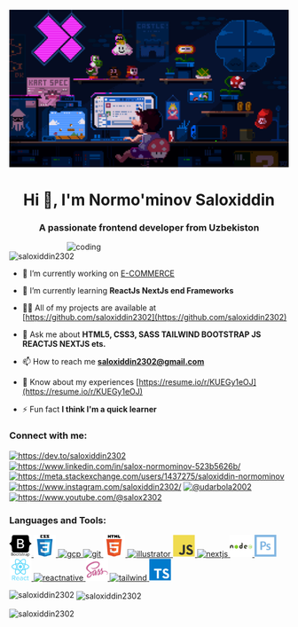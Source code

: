 ![logo](https://github.com/saloxiddin2302/Saloxiddin2302/blob/main/225813708-98b745f2-7d22-48cf-9150-083f1b00d6c9.gif)
<h1 align="center">Hi 👋, I'm Normo'minov Saloxiddin</h1>
<h3 align="center">A passionate frontend developer from Uzbekiston</h3>

<img align="right" alt="coding" width="400" src="https://user-images.githubusercontent.com/74038190/212749447-bfb7e725-6987-49d9-ae85-2015e3e7cc41.gif">

<p align="left"> <img src="https://komarev.com/ghpvc/?username=saloxiddin2302&label=Profile%20views&color=0e75b6&style=flat" alt="saloxiddin2302" /> </p>

- 🔭 I’m currently working on [E-COMMERCE](https://github.com/saloxiddin2302/Nextjs-E-Commerce)

- 🌱 I’m currently learning **ReactJs NextJs end Frameworks**

- 👨‍💻 All of my projects are available at [https://github.com/saloxiddin2302](https://github.com/saloxiddin2302)

- 💬 Ask me about **HTML5, CSS3, SASS TAILWIND BOOTSTRAP JS REACTJS NEXTJS ets.**

- 📫 How to reach me **saloxiddin2302@gmail.com**

- 📄 Know about my experiences [https://resume.io/r/KUEGy1eOJ](https://resume.io/r/KUEGy1eOJ)

- ⚡ Fun fact **I think I'm a quick learner**

<h3 align="left">Connect with me:</h3>
<p align="left">
<a href="https://dev.to/https://dev.to/saloxiddin2302" target="blank"><img align="center" src="https://raw.githubusercontent.com/rahuldkjain/github-profile-readme-generator/master/src/images/icons/Social/devto.svg" alt="https://dev.to/saloxiddin2302" height="30" width="40" /></a>
<a href="https://linkedin.com/in/https://www.linkedin.com/in/salox-normominov-523b5626b/" target="blank"><img align="center" src="https://raw.githubusercontent.com/rahuldkjain/github-profile-readme-generator/master/src/images/icons/Social/linked-in-alt.svg" alt="https://www.linkedin.com/in/salox-normominov-523b5626b/" height="30" width="40" /></a>
<a href="https://stackoverflow.com/users/https://meta.stackexchange.com/users/1437275/saloxiddin-normominov" target="blank"><img align="center" src="https://raw.githubusercontent.com/rahuldkjain/github-profile-readme-generator/master/src/images/icons/Social/stack-overflow.svg" alt="https://meta.stackexchange.com/users/1437275/saloxiddin-normominov" height="30" width="40" /></a>
<a href="https://instagram.com/https://www.instagram.com/saloxiddin2302/" target="blank"><img align="center" src="https://raw.githubusercontent.com/rahuldkjain/github-profile-readme-generator/master/src/images/icons/Social/instagram.svg" alt="https://www.instagram.com/saloxiddin2302/" height="30" width="40" /></a>
<a href="https://medium.com/@udarbola2002" target="blank"><img align="center" src="https://raw.githubusercontent.com/rahuldkjain/github-profile-readme-generator/master/src/images/icons/Social/medium.svg" alt="@udarbola2002" height="30" width="40" /></a>
<a href="https://www.youtube.com/c/https://www.youtube.com/@salox2302" target="blank"><img align="center" src="https://raw.githubusercontent.com/rahuldkjain/github-profile-readme-generator/master/src/images/icons/Social/youtube.svg" alt="https://www.youtube.com/@salox2302" height="30" width="40" /></a>
</p>

<h3 align="left">Languages and Tools:</h3>
<p align="left"> <a href="https://getbootstrap.com" target="_blank" rel="noreferrer"> <img src="https://raw.githubusercontent.com/devicons/devicon/master/icons/bootstrap/bootstrap-plain-wordmark.svg" alt="bootstrap" width="40" height="40"/> </a> <a href="https://www.w3schools.com/css/" target="_blank" rel="noreferrer"> <img src="https://raw.githubusercontent.com/devicons/devicon/master/icons/css3/css3-original-wordmark.svg" alt="css3" width="40" height="40"/> </a> <a href="https://cloud.google.com" target="_blank" rel="noreferrer"> <img src="https://www.vectorlogo.zone/logos/google_cloud/google_cloud-icon.svg" alt="gcp" width="40" height="40"/> </a> <a href="https://git-scm.com/" target="_blank" rel="noreferrer"> <img src="https://www.vectorlogo.zone/logos/git-scm/git-scm-icon.svg" alt="git" width="40" height="40"/> </a> <a href="https://www.w3.org/html/" target="_blank" rel="noreferrer"> <img src="https://raw.githubusercontent.com/devicons/devicon/master/icons/html5/html5-original-wordmark.svg" alt="html5" width="40" height="40"/> </a> <a href="https://www.adobe.com/in/products/illustrator.html" target="_blank" rel="noreferrer"> <img src="https://www.vectorlogo.zone/logos/adobe_illustrator/adobe_illustrator-icon.svg" alt="illustrator" width="40" height="40"/> </a> <a href="https://developer.mozilla.org/en-US/docs/Web/JavaScript" target="_blank" rel="noreferrer"> <img src="https://raw.githubusercontent.com/devicons/devicon/master/icons/javascript/javascript-original.svg" alt="javascript" width="40" height="40"/> </a> <a href="https://nextjs.org/" target="_blank" rel="noreferrer"> <img src="https://cdn.worldvectorlogo.com/logos/nextjs-2.svg" alt="nextjs" width="40" height="40"/> </a> <a href="https://nodejs.org" target="_blank" rel="noreferrer"> <img src="https://raw.githubusercontent.com/devicons/devicon/master/icons/nodejs/nodejs-original-wordmark.svg" alt="nodejs" width="40" height="40"/> </a> <a href="https://www.photoshop.com/en" target="_blank" rel="noreferrer"> <img src="https://raw.githubusercontent.com/devicons/devicon/master/icons/photoshop/photoshop-line.svg" alt="photoshop" width="40" height="40"/> </a> <a href="https://reactjs.org/" target="_blank" rel="noreferrer"> <img src="https://raw.githubusercontent.com/devicons/devicon/master/icons/react/react-original-wordmark.svg" alt="react" width="40" height="40"/> </a> <a href="https://reactnative.dev/" target="_blank" rel="noreferrer"> <img src="https://reactnative.dev/img/header_logo.svg" alt="reactnative" width="40" height="40"/> </a> <a href="https://sass-lang.com" target="_blank" rel="noreferrer"> <img src="https://raw.githubusercontent.com/devicons/devicon/master/icons/sass/sass-original.svg" alt="sass" width="40" height="40"/> </a> <a href="https://tailwindcss.com/" target="_blank" rel="noreferrer"> <img src="https://www.vectorlogo.zone/logos/tailwindcss/tailwindcss-icon.svg" alt="tailwind" width="40" height="40"/> </a> <a href="https://www.typescriptlang.org/" target="_blank" rel="noreferrer"> <img src="https://raw.githubusercontent.com/devicons/devicon/master/icons/typescript/typescript-original.svg" alt="typescript" width="40" height="40"/> </a> </p>

<p><img align="left" src="https://github-readme-stats.vercel.app/api/top-langs?username=saloxiddin2302&show_icons=true&locale=en&layout=compact" alt="saloxiddin2302" /></p>

<p>&nbsp;<img align="center" src="https://github-readme-stats.vercel.app/api?username=saloxiddin2302&show_icons=true&locale=en" alt="saloxiddin2302" /></p>

<p><img align="center" src="https://github-readme-streak-stats.herokuapp.com/?user=saloxiddin2302&" alt="saloxiddin2302" /></p>
